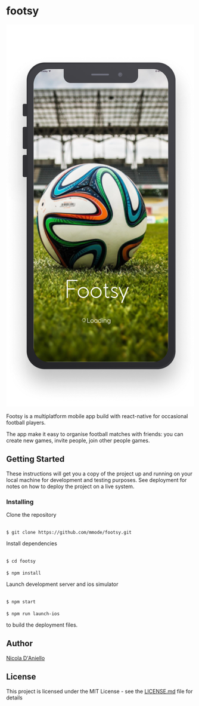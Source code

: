 # footsy

![Footsy on Iphone](https://github.com/nicoladaniello/footsy/blob/master/prototypes/iphone.png)

Footsy is a multiplatform mobile app build with react-native for occasional football players.

The app make it easy to organise football matches with friends: you can create new games, invite people, join other people games.

## Getting Started

These instructions will get you a copy of the project up and running on your local machine for development and testing purposes. See deployment for notes on how to deploy the project on a live system.

### Installing

Clone the repository

```

$ git clone https://github.com/mmode/footsy.git

```

Install dependencies

```

$ cd footsy

$ npm install

```

Launch development server and ios simulator

```

$ npm start

$ npm run launch-ios

```

to build the deployment files.

## Author

[Nicola D'Aniello](https://github.com/mmode)

## License

This project is licensed under the MIT License - see the [LICENSE.md](LICENSE.md) file for details
